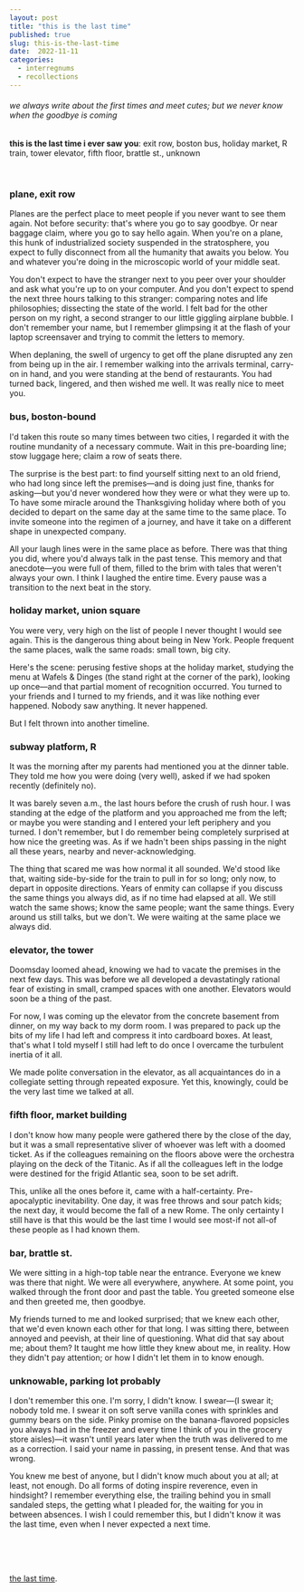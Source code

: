 ```yaml
---
layout: post
title: "this is the last time"
published: true
slug: this-is-the-last-time
date:  2022-11-11
categories:
  - interregnums
  - recollections
---
```


###### we always write about the first times and meet cutes; but we never know when the goodbye is coming                             

**this is the last time i ever saw you**: exit row, boston bus, holiday market, R train, tower elevator, fifth floor, brattle st., unknown

<!--more-->

<br /> 

### **plane, exit row**

Planes are the perfect place to meet people if you never want to see them again. Not before security: that's where you go to say goodbye. Or near baggage claim, where you go to say hello again. When you're on a plane, this hunk of industrialized society suspended in the stratosphere, you expect to fully disconnect from all the humanity that awaits you below. You and whatever you're doing in the microscopic world of your middle seat. 

You don't expect to have the stranger next to you peer over your shoulder and ask what you're up to on your computer. And you don't expect to spend the next three hours talking to this stranger: comparing notes and life philosophies; dissecting the state of the world. I felt bad for the other person on my right, a second stranger to our little giggling airplane bubble. I don't remember your name, but I remember glimpsing it at the flash of your laptop screensaver and trying to commit the letters to memory.

When deplaning, the swell of urgency to get off the plane disrupted any zen from being up in the air. I remember walking into the arrivals terminal, carry-on in hand, and you were standing at the bend of restaurants. You had turned back, lingered, and then wished me well. It was really nice to meet you.



### **bus, boston-bound**

I'd taken this route so many times between two cities, I regarded it with the routine mundanity of a necessary commute. Wait in this pre-boarding line; stow luggage here; claim a row of seats there. 

The surprise is the best part: to find yourself sitting next to an old friend, who had long since left the premises—and is doing just fine, thanks for asking—but you'd never wondered how they were or what they were up to. To have some miracle around the Thanksgiving holiday where both of you decided to depart on the same day at the same time to the same place. To invite someone into the regimen of a journey, and have it take on a different shape in unexpected company.

All your laugh lines were in the same place as before. There was that thing you did, where you'd always talk in the past tense. This memory and that anecdote—you were full of them, filled to the brim with tales that weren't always your own. I think I laughed the entire time. Every pause was a transition to the next beat in the story. 



### holiday market, union square

You were very, very high on the list of people I never thought I would see again. This is the dangerous thing about being in New York. People frequent the same places, walk the same roads: small town, big city.

Here's the scene: perusing festive shops at the holiday market, studying the menu at Wafels & Dinges (the stand right at the corner of the park), looking up once—and that partial moment of recognition occurred. You turned to your friends and I turned to my friends, and it was like nothing ever happened. Nobody saw anything. It never happened.

But I felt thrown into another timeline. 





### subway platform, R 

It was the morning after my parents had mentioned you at the dinner table. They told me how you were doing (very well), asked if we had spoken recently (definitely no). 

It was barely seven a.m., the last hours before the crush of rush hour. I was standing at the edge of the platform and you approached me from the left; or maybe you were standing and I entered your left periphery and you turned. I don't remember, but I do remember being completely surprised at how nice the greeting was. As if we hadn't been ships passing in the night all these years, nearby and never-acknowledging.

The thing that scared me was how normal it all sounded. We'd stood like that, waiting side-by-side for the train to pull in for so long; only now, to depart in opposite directions. Years of enmity can collapse if you discuss the same things you always did, as if no time had elapsed at all. We still watch the same shows; know the same people; want the same things. Every around us still talks, but we don't. We were waiting at the same place we always did. 



### elevator, the tower

Doomsday loomed ahead, knowing we had to vacate the premises in the next few days. This was before we all developed a devastatingly rational fear of existing in small, cramped spaces with one another. Elevators would soon be a thing of the past.

For now, I was coming up the elevator from the concrete basement from dinner, on my way back to my dorm room. I was prepared to pack up the bits of my life I had left and compress it into cardboard boxes. At least, that's what I told myself I still had left to do once I overcame the turbulent inertia of it all.

We made polite conversation in the elevator, as all acquaintances do in a collegiate setting through repeated exposure. Yet this, knowingly, could be the very last time we talked at all. 



### fifth floor, market building
I don't know how many people were gathered there by the close of the day, but it was a small representative sliver of whoever was left with a doomed ticket. As if the colleagues remaining on the floors above were the orchestra playing on the deck of the Titanic. As if all the colleagues left in the lodge were destined for the frigid Atlantic sea, soon to be set adrift. 

This, unlike all the ones before it, came with a half-certainty. Pre-apocalyptic inevitability. One day, it was free throws and sour patch kids; the next day, it would become the fall of a new Rome. The only certainty I still have is that this would be the last time I would see most-if not all-of these people as I had known them.


### bar, brattle st.

We were sitting in a high-top table near the entrance. Everyone we knew was there that night. We were all everywhere, anywhere. At some point, you walked through the front door and past the table. You greeted someone else and then greeted me, then goodbye.

My friends turned to me and looked surprised; that we knew each other, that we'd even known each other for that long. I was sitting there, between annoyed and peevish, at their line of questioning. What did that say about me; about them? It taught me how little they knew about me, in reality. How they didn't pay attention; or how I didn't let them in to know enough.




### unknowable, parking lot probably

I don't remember this one. I'm sorry, I didn't know. I swear—(I swear it; nobody told me. I swear it on soft serve vanilla cones with sprinkles and gummy bears on the side. Pinky promise on the banana-flavored popsicles you always had in the freezer and every time I think of you in the grocery store aisles)—it wasn't until years later when the truth was delivered to me as a correction. I said your name in passing, in present tense. And that was wrong.

You knew me best of anyone, but I didn't know much about you at all; at least, not enough. Do all forms of doting inspire reverence, even in hindsight? I remember everything else, the trailing behind you in small sandaled steps, the getting what I pleaded for, the waiting for you in between absences. I wish I could remember this, but I didn't know it was the last time, even when I never expected a next time.


<br />
<br />
<br />

[the last time](https://www.youtube.com/watch?v=pCH4QrSx2Jg). 